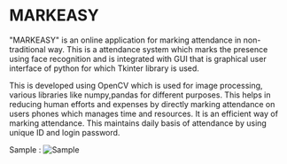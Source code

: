 # MARKEASY
"MARKEASY" is an online application for marking attendance in non-traditional way.
This is a attendance system which marks the presence using face recognition and is integrated with GUI that is graphical user interface of python for which Tkinter library is used.

This is developed using OpenCV which is used for image processing, various libraries like numpy,pandas for different purposes.
This helps in reducing human efforts and expenses by directly marking attendance on users phones which manages time and resources.
It is an efficient way of marking attendance.
This maintains daily basis of attendance by using unique ID and login password.


Sample :
![Sample](https://user-images.githubusercontent.com/86004853/170881144-7f0d122d-b432-4b64-a8d9-482a8190c70a.PNG)



